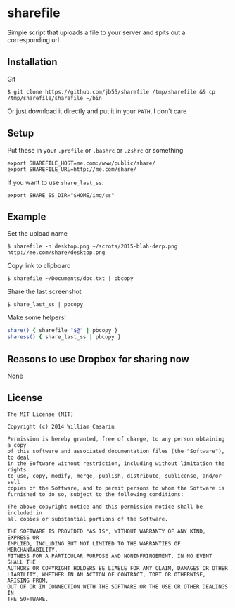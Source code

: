 
# sharefile

  Simple script that uploads a file to your server and spits out a corresponding
  url

## Installation

  Git

    $ git clone https://github.com/jb55/sharefile /tmp/sharefile && cp /tmp/sharefile/sharefile ~/bin

  Or just download it directly and put it in your `PATH`, I don't care

## Setup

  Put these in your `.profile` or `.bashrc` or `.zshrc` or something

    export SHAREFILE_HOST=me.com:/www/public/share/
    export SHAREFILE_URL=http://me.com/share/

  If you want to use `share_last_ss`:

    export SHARE_SS_DIR="$HOME/img/ss"

## Example

  Set the upload name

    $ sharefile -n desktop.png ~/scrots/2015-blah-derp.png
    http://me.com/share/desktop.png

  Copy link to clipboard

    $ sharefile ~/Documents/doc.txt | pbcopy

  Share the last screenshot

    $ share_last_ss | pbcopy

  Make some helpers!

```bash
share() { sharefile "$@" | pbcopy }
sharess() { share_last_ss | pbcopy }
```

## Reasons to use Dropbox for sharing now

  None

## License

    The MIT License (MIT)

    Copyright (c) 2014 William Casarin

    Permission is hereby granted, free of charge, to any person obtaining a copy
    of this software and associated documentation files (the "Software"), to deal
    in the Software without restriction, including without limitation the rights
    to use, copy, modify, merge, publish, distribute, sublicense, and/or sell
    copies of the Software, and to permit persons to whom the Software is
    furnished to do so, subject to the following conditions:

    The above copyright notice and this permission notice shall be included in
    all copies or substantial portions of the Software.

    THE SOFTWARE IS PROVIDED "AS IS", WITHOUT WARRANTY OF ANY KIND, EXPRESS OR
    IMPLIED, INCLUDING BUT NOT LIMITED TO THE WARRANTIES OF MERCHANTABILITY,
    FITNESS FOR A PARTICULAR PURPOSE AND NONINFRINGEMENT. IN NO EVENT SHALL THE
    AUTHORS OR COPYRIGHT HOLDERS BE LIABLE FOR ANY CLAIM, DAMAGES OR OTHER
    LIABILITY, WHETHER IN AN ACTION OF CONTRACT, TORT OR OTHERWISE, ARISING FROM,
    OUT OF OR IN CONNECTION WITH THE SOFTWARE OR THE USE OR OTHER DEALINGS IN
    THE SOFTWARE.
